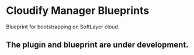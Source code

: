 # Cloudify Manager Blueprints

Blueprint for bootstrapping on SoftLayer cloud.

## The plugin and blueprint are under development.
